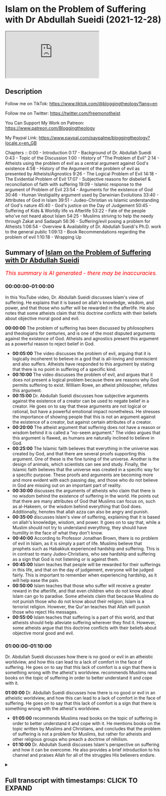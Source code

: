 # Islam on the Problem of Suffering with Dr Abdullah Sueidi (2021-12-28)

<iframe loading='lazy' allow='autoplay' src='https://www.youtube.com/embed/p2h4eTlwz1k'></iframe>

## Description

Follow me on TikTok:
https://www.tiktok.com/@bloggingtheology?lang=en

Follow me on Twitter:
https://twitter.com/freemonotheist

You Can Support My Work on Patreon:
https://www.patreon.com/Bloggingtheology

My Paypal Link: 
https://www.paypal.com/paypalme/bloggingtheology?locale.x=en_GB

Chapters ::
0:00 - Introduction
0:17 - Background of Dr. Abdullah Sueidi
0:43 - Topic of the Discussion
1:00 - History of "The Problem of Evil"
2:14 - Atheists using the problem of evil as a central argument against God's existence
4:58 - History of the Argument of the problem of evil as presented by Atheists/Agnostics
9:26 - The Logical Problem of Evil
14:18 - The Evidential Problem of Evil
17:07 - Subjective reasons for disbelief & reconciliation of faith with suffering
19:09 - Islamic response to the argument of Problem of Evil
23:54 - Arguments for the existence of God
30:46 - Human Vestigiality argument used by Darwinian Evolutions
33:40 - Attributes of God in Islam
39:51 - Judeo-Christian vs Islamic understanding of God's nature
45:40 - God's justice on the Day of Judgement
50:45 - Suffering of Kids & Worldly life vs Afterlife
53:22 - Fate of the people who've not heard about Islam
54:25 - Muslims striving to help the needy through Zakat and Sadaqah
56:36 - Suffering/evil posing a problem for Atheists
1:06:54 - Overview & Availability of Dr. Abdullah Sueidi's Ph.D. work to the general public
1:09:13 - Book Recommendations regarding the problem of evil
1:10:18 - Wrapping Up

## Summary of [Islam on the Problem of Suffering with Dr Abdullah Sueidi](https://www.youtube.com/watch?v=p2h4eTlwz1k)


*<span style="color:red; font-size:125%">This summary is AI generated - there may be inaccuracies</span>. [](/)*

### <a onclick="modifyYTiframeseektime('0')">00:00:00-01:00:00</a>

In this YouTube video, Dr. Abdullah Sueidi discusses Islam's view of suffering. He explains that it is based on allah's knowledge, wisdom, and power, and that those who suffer will be rewarded in the afterlife. He also notes that some atheists claim that this doctrine conflicts with their beliefs about objective moral good and evil.

**<a onclick="modifyYTiframeseektime('0')">00:00:00</a>** The problem of suffering has been discussed by philosophers and theologians for centuries, and is one of the most disputed arguments against the existence of God. Atheists and agnostics present this argument as a powerful reason to reject belief in God.
* **<a onclick="modifyYTiframeseektime('300')">00:05:00</a>** The video discusses the problem of evil, arguing that it is logically incoherent to believe in a god that is all-loving and omniscient and also suffers. Atheists have responded to this argument by stating that there is no point in suffering of a specific kind.
* **<a onclick="modifyYTiframeseektime('600')">00:10:00</a>** The video discusses the problem of evil, and argues that it does not present a logical problem because there are reasons why God permits suffering to exist. William Rowe, an atheist philosopher, refutes this argument.
* **<a onclick="modifyYTiframeseektime('900')">00:15:00</a>** Dr. Abdullah Sueidi discusses how subjective arguments against the existence of a creator can be used to negate belief in a creator. He goes on to say that these arguments are not logical or rational, but have a powerful emotional impact nonetheless. He stresses the importance of showing people that this is not an argument against the existence of a creator, but against certain attributes of a creator.
* **<a onclick="modifyYTiframeseektime('1200')">00:20:00</a>** The atheist argument that suffering does not have a reason or wisdom behind it is called a "no-seem argument." The video argues that this argument is flawed, as humans are naturally inclined to believe in God.
* **<a onclick="modifyYTiframeseektime('1500')">00:25:00</a>** The Islamic faith believes that everything in the universe was created by God, and that there are several proofs supporting this argument. One of these is the fine tuning of the universe. Another is the design of animals, which scientists can see and study. Finally, the Islamic faith believes that the universe was created in a specific way for a specific purpose. These proofs and arguments are becoming more and more evident with each passing day, and those who do not believe in God are missing out on an important part of reality.
* **<a onclick="modifyYTiframeseektime('1800')">00:30:00</a>** discusses the arguments of atheists who claim that there is no wisdom behind the existence of suffering in the world. He points out that there are many attributes of God that Muslims can focus on, such as al-Hakeem, or the wisdom behind everything that God does. Additionally, henotes that allah azza can also be angry and punish.
* **<a onclick="modifyYTiframeseektime('2100')">00:35:00</a>** discusses Islam's view of suffering, explaining that it is based on allah's knowledge, wisdom, and power. It goes on to say that, while a Muslim should not try to understand everything, they should have humility in the face of what they don't know.
* **<a onclick="modifyYTiframeseektime('2400')">00:40:00</a>** According to Professor Jonathan Brown, there is no problem of evil in Islam, as it is simply a part of life. Muslims believe that prophets such as Habakkuk experienced hardship and suffering. This is in contrast to many Judeo-Christians, who see hardship and suffering as a sign that God is not listening or is against them.
* **<a onclick="modifyYTiframeseektime('2700')">00:45:00</a>** Islam teaches that people will be rewarded for their sufferings in this life, and that on the day of judgement, everyone will be judged fairly. This is important to remember when experiencing hardship, as it will help ease the pain.
* **<a onclick="modifyYTiframeseektime('3000')">00:50:00</a>** Islam teaches that those who suffer will receive a greater reward in the afterlife, and that even children who do not know about Islam can go to paradise. Some atheists claim that because Muslims do not punish those who do not know about their religion, Islam is a terrorist religion. However, the Qur'an teaches that Allah will punish those who reject His messages.
* **<a onclick="modifyYTiframeseektime('3300')">00:55:00</a>** Islam teaches that suffering is a part of this world, and that atheists should help alleviate suffering wherever they find it. However, some atheists argue that this doctrine conflicts with their beliefs about objective moral good and evil.
### <a onclick="modifyYTiframeseektime('3600')">01:00:00-01:10:00</a>

Dr. Abdullah Sueidi discusses how there is no good or evil in an atheistic worldview, and how this can lead to a lack of comfort in the face of suffering. He goes on to say that this lack of comfort is a sign that there is something wrong with the atheist's worldview. recommends Muslims read books on the topic of suffering in order to better understand it and cope with it.

**<a onclick="modifyYTiframeseektime('3600')">01:00:00</a>** Dr. Abdullah Sueidi discusses how there is no good or evil in an atheistic worldview, and how this can lead to a lack of comfort in the face of suffering. He goes on to say that this lack of comfort is a sign that there is something wrong with the atheist's worldview.
* **<a onclick="modifyYTiframeseektime('3900')">01:05:00</a>** recommends Muslims read books on the topic of suffering in order to better understand it and cope with it. He mentions books on the topic written by Muslims and Christians, and concludes that the problem of suffering is not a problem for Muslims, but rather for atheists and other religious groups who preach a doctrine of nihilism.
* **<a onclick="modifyYTiframeseektime('4200')">01:10:00</a>** Dr. Abdullah Sueidi discusses Islam's perspective on suffering and how it can be overcome. He also provides a brief introduction to his channel and praises Allah for all of the struggles His believers endure.

<details><summary><h2>Full transcript with timestamps: CLICK TO EXPAND</h2></summary>

<a onclick="modifyYTiframeseektime('2')">0:00:02</a> Hello everyone and welcome to Blogging 
theology. Today I am delighted to talk to    
<a onclick="modifyYTiframeseektime('9')">0:00:09</a> Dr Abdullah Sueidi - you are most welcome Sir! 
Thank you very much it's very nice to be here.    
<a onclick="modifyYTiframeseektime('17')">0:00:17</a> Now Dr Abdullah Sueidi is a Swedish convert to 
Islam who holds a PhD in Islamic theology and    
<a onclick="modifyYTiframeseektime('26')">0:00:26</a> is a specialist in topics related to atheism. He 
has been teaching in al-Masjid an-Nabawi and the    
<a onclick="modifyYTiframeseektime('34')">0:00:34</a> Islamic University in Medinah and has been active 
in teaching Islam in sweden for over 15 years,    
<a onclick="modifyYTiframeseektime('42')">0:00:42</a> and Dr Abdullah has kindly agreed to give us an 
Islamic perspective on the problem of suffering.    
<a onclick="modifyYTiframeseektime('49')">0:00:49</a> This is an issue that has come up in recent 
discussions on Blogging Theology and has    
<a onclick="modifyYTiframeseektime('54')">0:00:54</a> been discussed by mankind since time immemorial 
anyway so i'm just wondering Dr Abdullah    
<a onclick="modifyYTiframeseektime('60')">0:01:00</a> if you could perhaps tell us a bit about the 
history of the problem of suffering and evil    
<a onclick="modifyYTiframeseektime('66')">0:01:06</a> and when the theological and philosophical 
discussions about the subject started. Yes    
<a onclick="modifyYTiframeseektime('74')">0:01:14</a> thank you very much. What is called today the 
problem of suffering or evil that some people    
<a onclick="modifyYTiframeseektime('81')">0:01:21</a> think is a really a problem I think it's 
one of the most heated top subjects in    
<a onclick="modifyYTiframeseektime('88')">0:01:28</a> the atheist thesis debate i think there are 
many reasons for that one of the reasons    
<a onclick="modifyYTiframeseektime('94')">0:01:34</a> is that every human reflecting human being that 
is like reflecting about his existence and so on    
<a onclick="modifyYTiframeseektime('102')">0:01:42</a> is thinking about the suffering and evil in 
the world so and i think this is something that    
<a onclick="modifyYTiframeseektime('108')">0:01:48</a> has been around for all of history. It's not 
only theists it's like every reflecting person    
<a onclick="modifyYTiframeseektime('116')">0:01:56</a> atheist, theist, polytheist, monotheist, anyone are 
thinking about these issues so I think it's    
<a onclick="modifyYTiframeseektime('123')">0:02:03</a> something from human nature to think about 
this these existential questions and also    
<a onclick="modifyYTiframeseektime('129')">0:02:09</a> we can see that the problem of evil that they 
call it the problem of evil it's one of the    
<a onclick="modifyYTiframeseektime('136')">0:02:16</a> most widespread arguments that atheists use 
against the belief in God. The American professor    
<a onclick="modifyYTiframeseektime('142')">0:02:22</a> of philosophy Michael Tully said that this is 
the central argument for atheism and also another    
<a onclick="modifyYTiframeseektime('148')">0:02:28</a> professor uh his philosophy Ronald Nash said 
that arguments appear and disappear about God's    
<a onclick="modifyYTiframeseektime('156')">0:02:36</a> existence or against God's existence but almost 
all philosophers that he knows believes that the    
<a onclick="modifyYTiframeseektime('162')">0:02:42</a> most serious argument against God's existence is 
what they call the problem of evil and i think    
<a onclick="modifyYTiframeseektime('169')">0:02:49</a> that one of the reasons of that is that this is 
something that is close to every single person    
<a onclick="modifyYTiframeseektime('175')">0:02:55</a> that we can feel suffering in ourselves or we can 
see people around us that suffer or that we can    
<a onclick="modifyYTiframeseektime('182')">0:03:02</a> just switch on television and we can see suffering. 
So it's something that is really close to people    
<a onclick="modifyYTiframeseektime('187')">0:03:07</a> when it comes to some arguments that atheists 
use or some things that it is talk about like    
<a onclick="modifyYTiframeseektime('195')">0:03:15</a> say like Lawrence Krauss is speaking about a 
universe from nothing, talking about quantum    
<a onclick="modifyYTiframeseektime('199')">0:03:19</a> mechanics, and cosmology and so on most people 
doesn't really understand that these things so    
<a onclick="modifyYTiframeseektime('205')">0:03:25</a> it's kind of a non-issue for people when it comes 
to the problem of suffering is something that is    
<a onclick="modifyYTiframeseektime('210')">0:03:30</a> close to to all of us and something that people 
uh really reflect upon so this is a very important    
<a onclick="modifyYTiframeseektime('221')">0:03:41</a> topic to tackle and to speak about and this 
is something that philosophers and theologians    
<a onclick="modifyYTiframeseektime('228')">0:03:48</a> has been speaking about since way back 
we can find the this is one of the most    
<a onclick="modifyYTiframeseektime('236')">0:03:56</a> debated top topics today there's a bibliography 
uh called theodicy and annotated by bibliography    
<a onclick="modifyYTiframeseektime('246')">0:04:06</a> on the problem of evil 1960 to 1990 the author 
mentions thousands of books and articles about    
<a onclick="modifyYTiframeseektime('255')">0:04:15</a> these issues from theis and atheists 
when they refute each other and so on so    
<a onclick="modifyYTiframeseektime('260')">0:04:20</a> when some people come and say like they come 
with this argument and they think it's like    
<a onclick="modifyYTiframeseektime('264')">0:04:24</a> a knock-down argument like this is the first 
time that they proposed this argument against    
<a onclick="modifyYTiframeseektime('269')">0:04:29</a> the believers and so on it's something 
that's been debated for thousands of years    
<a onclick="modifyYTiframeseektime('274')">0:04:34</a> the thing of suffering and evil and it's been 
like hundreds or thousands of articles and    
<a onclick="modifyYTiframeseektime('281')">0:04:41</a> books has been written about this 
issue so it's not something new    
<a onclick="modifyYTiframeseektime('285')">0:04:45</a> and i think that the defenses against this problem 
are really really strong and inshallah we will uh    
<a onclick="modifyYTiframeseektime('292')">0:04:52</a> speak about that later today okay inshallah so 
uh before we get to that can we just clarify what    
<a onclick="modifyYTiframeseektime('299')">0:04:59</a> exactly do atheists and agnostics present as the 
argument of suffering and evil against the belief    
<a onclick="modifyYTiframeseektime('307')">0:05:07</a> in god what is the argument or the most common 
substantive argument they present do you think    
<a onclick="modifyYTiframeseektime('312')">0:05:12</a> uh just so we can understand like a bit of the 
history before that uh like i said philosophers    
<a onclick="modifyYTiframeseektime('319')">0:05:19</a> have been speaking about this issue since way 
back plato will discuss these issues in his book    
<a onclick="modifyYTiframeseektime('324')">0:05:24</a> the republic and some people today a lot of 
people today they attribute this problem to    
<a onclick="modifyYTiframeseektime('331')">0:05:31</a> one of the greek philosophers called epicurus 
but he probably never said that he never spoke    
<a onclick="modifyYTiframeseektime('338')">0:05:38</a> about this problem and it was actually david 
hume the scottish philosopher in 18th century    
<a onclick="modifyYTiframeseektime('345')">0:05:45</a> that attributed this uh problem to epicurus 
that was one of the greek philosophers so    
<a onclick="modifyYTiframeseektime('352')">0:05:52</a> uh the issue of speaking about the problem 
of evil like a problem or an argument against    
<a onclick="modifyYTiframeseektime('360')">0:06:00</a> the belief in god came up in the age of 
enlightenment and we can see that theologians    
<a onclick="modifyYTiframeseektime('368')">0:06:08</a> spoke about this issue before about suffering and 
how we can believe in in suffering and so on and    
<a onclick="modifyYTiframeseektime('374')">0:06:14</a> believe in god because justice and so on but it 
was not like an argument against the existence    
<a onclick="modifyYTiframeseektime('380')">0:06:20</a> of god until the age of enlightenment and 
it was one french philosopher that wrote  
<a onclick="modifyYTiframeseektime('388')">0:06:28</a> a book called historical and critical dictionary 
where he mentions this argument and then leibniz    
<a onclick="modifyYTiframeseektime('398')">0:06:38</a> one of the german philosophers responded to the 
book in his book theodicy and this is the first    
<a onclick="modifyYTiframeseektime('407')">0:06:47</a> time that they mentioned this word theodicy 
it means like the justice of god theo i see    
<a onclick="modifyYTiframeseektime('414')">0:06:54</a> uh and then david hugh mentioned this argument 
too but it was actually in the 20th century that    
<a onclick="modifyYTiframeseektime('422')">0:07:02</a> philosophers started to mention this argument 
as a kind of a logical argument against the    
<a onclick="modifyYTiframeseektime('429')">0:07:09</a> belief in god they in the age of enlightenment 
they discussed this problem or they took it up    
<a onclick="modifyYTiframeseektime('435')">0:07:15</a> and they spoke about it but it was in the 20th 
century when john mackie uh australian philosopher    
<a onclick="modifyYTiframeseektime('441')">0:07:21</a> mentioned this problem like in a logical form and 
this is what is called the logical problem of evil    
<a onclick="modifyYTiframeseektime('450')">0:07:30</a> so he said that it's impossible or it's incoherent 
to believe in a god that is uh all loving    
<a onclick="modifyYTiframeseektime('460')">0:07:40</a> or omniscient and omnipotent and to believe in 
suffering he said this is uh it's incoherent you    
<a onclick="modifyYTiframeseektime('467')">0:07:47</a> can't believe in both at the same time wow that's 
a very strong wrong claim isn't it not just saying    
<a onclick="modifyYTiframeseektime('472')">0:07:52</a> it's a difficulty a challenge you're 
saying it's logically coherent it's    
<a onclick="modifyYTiframeseektime('476')">0:07:56</a> it's actually not possible a thinking 
person to have this belief then wow yeah    
<a onclick="modifyYTiframeseektime('481')">0:08:01</a> and this logical problem uh like i will say later 
on uh it was actually atheist philosophers like    
<a onclick="modifyYTiframeseektime('488')">0:08:08</a> william rowe that refuted him and he said 
that no it's not incoherent to say that    
<a onclick="modifyYTiframeseektime('493')">0:08:13</a> it's not incoherent to believe in that some 
sufferings can uh can occur and we believe in a    
<a onclick="modifyYTiframeseektime('500')">0:08:20</a> that you believe in a god that is only 
pondered omniscient and all loving    
<a onclick="modifyYTiframeseektime('505')">0:08:25</a> he spoke about what is called 
the evidential problem of evil    
<a onclick="modifyYTiframeseektime('509')">0:08:29</a> immense suffering or surplus suffering or a great 
immense of specific kind of suffering that he    
<a onclick="modifyYTiframeseektime('517')">0:08:37</a> believes that there is no point of that kind of 
suffering and this is actually usually what uh    
<a onclick="modifyYTiframeseektime('523')">0:08:43</a> the atheists are speaking about today uh usually 
uh when we saw the the discussion with dr bart    
<a onclick="modifyYTiframeseektime('530')">0:08:50</a> ehrman and dr brown they were speaking about 
this issue he was speaking about this issue like    
<a onclick="modifyYTiframeseektime('535')">0:08:55</a> okay what about kids suffering what about this and 
what about that and i think that uh dr bart ehrman    
<a onclick="modifyYTiframeseektime('544')">0:09:04</a> understands that you can believe in god at the 
same time that you can believe in some kind of    
<a onclick="modifyYTiframeseektime('549')">0:09:09</a> suffering but they're speaking about specific 
kinds of suffering and this is what is called    
<a onclick="modifyYTiframeseektime('554')">0:09:14</a> the evidential problem of evil and it was 
one of the philosophers called william rowe    
<a onclick="modifyYTiframeseektime('562')">0:09:22</a> that mentioned the problem so if we look at the 
logical problem of evil what we actually say is    
<a onclick="modifyYTiframeseektime('570')">0:09:30</a> if an omnipotent omni benevolent and 
omniscient god exist then evil does not    
<a onclick="modifyYTiframeseektime('577')">0:09:37</a> just doctor just about a question of language 
there omnipotence so we're talking about an    
<a onclick="modifyYTiframeseektime('582')">0:09:42</a> all-powerful that means powerful yeah and what was 
the other word benevolent all good uh all loving  
<a onclick="modifyYTiframeseektime('598')">0:09:58</a> so just to clarify the language there thank you 
yeah so they they speak about three attributes of    
<a onclick="modifyYTiframeseektime('602')">0:10:02</a> god and that he has power everything and that 
he is good and at the same time that he knows    
<a onclick="modifyYTiframeseektime('608')">0:10:08</a> everything he said if there is such uh god then 
evil does not exist you can't have the same at the    
<a onclick="modifyYTiframeseektime('617')">0:10:17</a> you can have both of the at the same time and 
then he said there is even in the world therefore    
<a onclick="modifyYTiframeseektime('623')">0:10:23</a> an omnipotent of the benevolent and omniscient 
god does not exist so this is the kind of    
<a onclick="modifyYTiframeseektime('630')">0:10:30</a> logical uh formula for for for the logical problem 
of of evil and uh this is uh quite strange that    
<a onclick="modifyYTiframeseektime('639')">0:10:39</a> you can say that because the first the first point 
that is making that it's impossible to believe    
<a onclick="modifyYTiframeseektime('644')">0:10:44</a> in all good and all-powerful and omniscient 
god and believing in evil at the same time    
<a onclick="modifyYTiframeseektime('651')">0:10:51</a> it's a claim he makes this claim but if you 
believe that allah or god is hakeem all wise    
<a onclick="modifyYTiframeseektime('658')">0:10:58</a> that he has reasons he has wisdoms for things that 
he create and something can seem to be bad at the    
<a onclick="modifyYTiframeseektime('665')">0:11:05</a> first time and then good things can come out 
of them and so on then the whole first sentence    
<a onclick="modifyYTiframeseektime('675')">0:11:15</a> outline it like that having some 
familiarity with the what the quran says    
<a onclick="modifyYTiframeseektime('679')">0:11:19</a> it does strike me as an odd argument uh without 
anticipating your point but it's not something is    
<a onclick="modifyYTiframeseektime('684')">0:11:24</a> obviously a problem from from the muslim point of 
view anyway no no and uh william rowe uh when he    
<a onclick="modifyYTiframeseektime('690')">0:11:30</a> wrote about this issue he said to say that 
something is incoherent it's you have to have    
<a onclick="modifyYTiframeseektime('697')">0:11:37</a> two statements that go against one each other so 
you say that elizabeth is taller than five foot    
<a onclick="modifyYTiframeseektime('703')">0:11:43</a> and elizabeth it's not taller than five foot you 
can't have the same at the same time you either    
<a onclick="modifyYTiframeseektime('709')">0:11:49</a> say that i have a computer in front of me or i 
don't have a computer in front of me you can't    
<a onclick="modifyYTiframeseektime('713')">0:11:53</a> have this uh both at the same time but he 
says that you can also say two statements    
<a onclick="modifyYTiframeseektime('720')">0:12:00</a> that might not appear to contradict one another 
but you have to add a third sentence to make them    
<a onclick="modifyYTiframeseektime('727')">0:12:07</a> incoherent so he said like an example this thing 
is red and it it's not colored at the same time so    
<a onclick="modifyYTiframeseektime('735')">0:12:15</a> you have to add a third sentence to say everything 
that is red is also colored and then it becomes uh    
<a onclick="modifyYTiframeseektime('742')">0:12:22</a> incoherent sentence so he says now if you look 
at the statement that uh mackie is talking about    
<a onclick="modifyYTiframeseektime('753')">0:12:33</a> then uh it's not contradictory because if you 
add this sentence what he is trying to add here    
<a onclick="modifyYTiframeseektime('761')">0:12:41</a> is to say that if god would exist 
and he would prevent all of evil but    
<a onclick="modifyYTiframeseektime('769')">0:12:49</a> you can just refute that by saying that god can 
create things in the world and have different uh    
<a onclick="modifyYTiframeseektime('774')">0:12:54</a> reasons or different kind of wisdoms begging 
the question isn't it he seems to be there's    
<a onclick="modifyYTiframeseektime('780')">0:13:00</a> an assumption there that's not stated explicitly 
you're making explicit and saying hang on actually    
<a onclick="modifyYTiframeseektime('787')">0:13:07</a> there may be reasons why god permits your will 
suffering to exist and therefore there's not a    
<a onclick="modifyYTiframeseektime('792')">0:13:12</a> incoherence or contradictoryness in there yes 
that's the whole thing and the the funny thing    
<a onclick="modifyYTiframeseektime('797')">0:13:17</a> is that john mc himself in his latest book that 
he wrote the miracle of theism he actually quoted    
<a onclick="modifyYTiframeseektime('805')">0:13:25</a> and said that the problem of evil does not 
after all show that the central doctrines    
<a onclick="modifyYTiframeseektime('811')">0:13:31</a> of theism are logically inconsistent with one 
another so this is the last book that he wrote    
<a onclick="modifyYTiframeseektime('817')">0:13:37</a> and it was published one year after his death 
and uh like i said william rowan is an atheist    
<a onclick="modifyYTiframeseektime('823')">0:13:43</a> philosopher he refuted that so the logical 
problem of evil is refuted by the author himself    
<a onclick="modifyYTiframeseektime('830')">0:13:50</a> and by other atheist philosophers so we don't 
really need to refute that argument and you can    
<a onclick="modifyYTiframeseektime('838')">0:13:58</a> still see that some atheists today they come and 
say oh we have the logical problem or evil one two    
<a onclick="modifyYTiframeseektime('843')">0:14:03</a> three epicurus said wow and so on but it's not 
an issue anymore it's it's dead in philosophy    
<a onclick="modifyYTiframeseektime('850')">0:14:10</a> the thing that they are speaking about today is 
the other kind of problem or evil that's called    
<a onclick="modifyYTiframeseektime('855')">0:14:15</a> the evidential problem of evil and the evidential 
problem of evil uh is uh it's a bit different it's    
<a onclick="modifyYTiframeseektime('865')">0:14:25</a> the the argument that william rowe proposed and 
he said that uh he's speaking about intense and    
<a onclick="modifyYTiframeseektime('873')">0:14:33</a> surplus and gracious suffering that he thinks that 
god could have prevented without thereby losing    
<a onclick="modifyYTiframeseektime('879')">0:14:39</a> some greater good or permitting some evil equally 
bad or worse so he's pointing at specific things    
<a onclick="modifyYTiframeseektime('887')">0:14:47</a> that he himself does not see to have any kind of 
we'll call in arabic hikmah any kind of wisdom    
<a onclick="modifyYTiframeseektime('895')">0:14:55</a> so why is this person uh suffering or why is this 
child suffering and so on and this argument can be    
<a onclick="modifyYTiframeseektime('905')">0:15:05</a> objective or subjective so if someone says this uh 
it's impossible to believe in god at the same time    
<a onclick="modifyYTiframeseektime('916')">0:15:16</a> then this is kind it's a form of the logical 
argument that was speaking of before but someone    
<a onclick="modifyYTiframeseektime('920')">0:15:20</a> can say i don't i can't believe in god because 
of this and that and this is actually what dr    
<a onclick="modifyYTiframeseektime('927')">0:15:27</a> ehrman said jesus he did not speak about uh 
you can't believe in god this is a knock down    
<a onclick="modifyYTiframeseektime('934')">0:15:34</a> argument against the belief in god he was 
speaking about his subjective feelings right comes    
<a onclick="modifyYTiframeseektime('941')">0:15:41</a> this argument and actually in his own book 
that he wrote about the the problem of evil    
<a onclick="modifyYTiframeseektime('948')">0:15:48</a> he said that his wife is a believing christian 
and she does not think that the problem of evil    
<a onclick="modifyYTiframeseektime('956')">0:15:56</a> is a problem for her faith but he believes that so 
this is his belief his subjective belief so it's    
<a onclick="modifyYTiframeseektime('966')">0:16:06</a> he can go and say like i can't believe 
in god like that and i believe i can say    
<a onclick="modifyYTiframeseektime('971')">0:16:11</a> but i can believe in the god like that so 
it's just a subjective kind of discussion    
<a onclick="modifyYTiframeseektime('975')">0:16:15</a> it's not an objective argument against the 
belief of god and we can actually see that  
<a onclick="modifyYTiframeseektime('984')">0:16:24</a> yeah just to say that although i see your point 
it's not a logical rational philosophical argument    
<a onclick="modifyYTiframeseektime('990')">0:16:30</a> nevertheless it has does it not rhetorical 
force it has horrible power so you you can    
<a onclick="modifyYTiframeseektime('996')">0:16:36</a> emotional it's emotional express his outrage 
and you can see the way he was um uh responding    
<a onclick="modifyYTiframeseektime('1004')">0:16:44</a> to dr brown on this issue he was clearly 
almost angry he was very agitated and upset    
<a onclick="modifyYTiframeseektime('1011')">0:16:51</a> and that was the power of the argument it wasn't 
intellectual it was emotional um but nevertheless    
<a onclick="modifyYTiframeseektime('1018')">0:16:58</a> as human beings that is a powerful reality 
it's not just a non-intellectual point it's    
<a onclick="modifyYTiframeseektime('1024')">0:17:04</a> a powerful reality nonetheless yes and people can 
have subjective subjective reasons for unbelief    
<a onclick="modifyYTiframeseektime('1031')">0:17:11</a> you can have someone that say i can't believe in 
islam because in islam it's forbidden to drink    
<a onclick="modifyYTiframeseektime('1037')">0:17:17</a> alcohol and eat pork and i love whiskey and eat 
bacon so it's impossible for me to believe in    
<a onclick="modifyYTiframeseektime('1042')">0:17:22</a> god if this is so this is a subjective reason for 
him for not believing in god but you can't really    
<a onclick="modifyYTiframeseektime('1049')">0:17:29</a> use it as a down argument against the 
belief in god and i think that most    
<a onclick="modifyYTiframeseektime('1054')">0:17:34</a> people that really speak about the problem eve 
today they're speaking about it in this way    
<a onclick="modifyYTiframeseektime('1060')">0:17:40</a> but they're doing it in some kind of objective 
way so they're trying to convince others to and    
<a onclick="modifyYTiframeseektime('1066')">0:17:46</a> that's why they become a bit like angry with other 
people when they're speaking about it and so on    
<a onclick="modifyYTiframeseektime('1071')">0:17:51</a> but it's really a subjective feeling 
that people have against uh belief so uh    
<a onclick="modifyYTiframeseektime('1081')">0:18:01</a> but we can see that billions of people around the 
world uh throughout history uh could reconcile    
<a onclick="modifyYTiframeseektime('1089')">0:18:09</a> this thing because suffering is not something new 
and people know that allah azzawajal oh god is  
<a onclick="modifyYTiframeseektime('1098')">0:18:18</a> all loving and all the seeing and all-knowing 
and so on this is not something new so    
<a onclick="modifyYTiframeseektime('1104')">0:18:24</a> people throughout the ages were able 
to reconcile between these things so    
<a onclick="modifyYTiframeseektime('1109')">0:18:29</a> when people are speaking about it today they're 
speaking about okay i can't believe in this thing    
<a onclick="modifyYTiframeseektime('1114')">0:18:34</a> but you can see that billions 
of people around the world can    
<a onclick="modifyYTiframeseektime('1118')">0:18:38</a> believe in that so when you speak about like in 
some debates like when you're speaking to dr uh    
<a onclick="modifyYTiframeseektime('1124')">0:18:44</a> dr brown and he's saying like how can you it was 
like like dr brown is the only one in the world    
<a onclick="modifyYTiframeseektime('1130')">0:18:50</a> believing in that it's like no a couple of 
billions of other people believes in that too so    
<a onclick="modifyYTiframeseektime('1137')">0:18:57</a> it's more that you speak about your own emotions 
about these things about suffering and so on    
<a onclick="modifyYTiframeseektime('1141')">0:19:01</a> that people can't really see the wisdoms behind 
this and that okay well the next question then    
<a onclick="modifyYTiframeseektime('1148')">0:19:08</a> inevitably becomes how can a muslim respond to the 
argument of evil and suffering presented by these    
<a onclick="modifyYTiframeseektime('1156')">0:19:16</a> atheists and agnostics um yeah it's very important 
to to show first that this is not really an    
<a onclick="modifyYTiframeseektime('1164')">0:19:24</a> argument against the existence of a creator 
it's an argument against some of the creators    
<a onclick="modifyYTiframeseektime('1175')">0:19:35</a> attributes so if someone said no i can't 
believe in this and this and that it    
<a onclick="modifyYTiframeseektime('1181')">0:19:41</a> doesn't exclude the belief in a in a creator 
that's the first thing and the second thing is    
<a onclick="modifyYTiframeseektime('1187')">0:19:47</a> it's really that they took three of god's 
attributes and they said no i can't it's    
<a onclick="modifyYTiframeseektime('1193')">0:19:53</a> like one plus one plus one i can have i can't 
believe in these three attributes at the same time    
<a onclick="modifyYTiframeseektime('1199')">0:19:59</a> but if you want to speak about this issue you 
have to understand the whole picture right    
<a onclick="modifyYTiframeseektime('1204')">0:20:04</a> understand the whole picture how we really believe 
in god we don't believe that god only have three    
<a onclick="modifyYTiframeseektime('1211')">0:20:11</a> attributes we believe that god have more than 
three attributes and if you can see the whole    
<a onclick="modifyYTiframeseektime('1216')">0:20:16</a> picture and how we look at the whole world and how 
we look about uh next world and so on then you can    
<a onclick="modifyYTiframeseektime('1224')">0:20:24</a> see that just taking this argument uh outside uh 
it's a bit of a problem and i can say that this    
<a onclick="modifyYTiframeseektime('1232')">0:20:32</a> argument that they're using is what is called a 
no-seem argument and it's to say that if i can't    
<a onclick="modifyYTiframeseektime('1240')">0:20:40</a> see this thing then it doesn't exist so what 
they really say is i myself can't see any real    
<a onclick="modifyYTiframeseektime('1247')">0:20:47</a> reason or wisdom behind such and such suffering 
so because of that there is no wisdom behind it    
<a onclick="modifyYTiframeseektime('1257')">0:20:57</a> this is if you break it down this is actually 
what they say i can't see any wisdom behind the    
<a onclick="modifyYTiframeseektime('1263')">0:21:03</a> suffering in this and this and that or this war or 
this star starvation and so on and because of that    
<a onclick="modifyYTiframeseektime('1272')">0:21:12</a> there is no reason or there is no system so 
using nons no cm arguments uh can be good    
<a onclick="modifyYTiframeseektime('1280')">0:21:20</a> sometimes if you don't have eye problems uh you 
can see and you look at the right place so if    
<a onclick="modifyYTiframeseektime('1289')">0:21:29</a> i go to my refrigerator now and i don't have any 
problem with my eyes and so on and i go and look    
<a onclick="modifyYTiframeseektime('1295')">0:21:35</a> there and i don't see any bottle of milk then i 
can conclude from that there is no bottle of milk    
<a onclick="modifyYTiframeseektime('1302')">0:21:42</a> there but if i was not able to see and then 
i can't use this argument and if i'm looking    
<a onclick="modifyYTiframeseektime('1310')">0:21:50</a> at the wrong places i can't see this too so 
if i would say no i looked at the refrigerator    
<a onclick="modifyYTiframeseektime('1317')">0:21:57</a> and i did not see any bottle of milk so there 
are no bottle of milks in the whole world    
<a onclick="modifyYTiframeseektime('1322')">0:22:02</a> no you just look at the refrigerator yeah 
you can't speak about the whole world you    
<a onclick="modifyYTiframeseektime('1326')">0:22:06</a> just look at one place you have to look at all 
of the things at the same time and i think that    
<a onclick="modifyYTiframeseektime('1333')">0:22:13</a> this is actually one of the problems here 
with the atheists because i think that    
<a onclick="modifyYTiframeseektime('1339')">0:22:19</a> first of all they're not able to see and they're 
not looking at the rate or the right place    
<a onclick="modifyYTiframeseektime('1346')">0:22:26</a> and i don't want to offend anyone but 
when i say that they're not able to see    
<a onclick="modifyYTiframeseektime('1351')">0:22:31</a> uh it's because if you don't believe in the 
creator first you don't believe in the existence    
<a onclick="modifyYTiframeseektime('1356')">0:22:36</a> of the creator then of course you will not see 
the wisdoms of the creator because you don't    
<a onclick="modifyYTiframeseektime('1362')">0:22:42</a> believe in his existence you have to believe in 
his existence first and then you can believe in    
<a onclick="modifyYTiframeseektime('1368')">0:22:48</a> his attributes or something of his wisdoms and 
so on so i think it's really a problem here    
<a onclick="modifyYTiframeseektime('1375')">0:22:55</a> that they don't see uh allah azza mentions this 
in the quran about non-believers when he said  
<a onclick="modifyYTiframeseektime('1385')">0:23:05</a> they were not able to hear nor did they sit 
not see so allah is when he says this it's    
<a onclick="modifyYTiframeseektime('1390')">0:23:10</a> not that they were blind they couldn't see 
things around them but they did not use their    
<a onclick="modifyYTiframeseektime('1396')">0:23:16</a> side in the right way so if we look at this 
issue the signs of the creator are everywhere    
<a onclick="modifyYTiframeseektime('1407')">0:23:27</a> all over the place at the same time the atheists 
say no i don't see any evidence of of the creator    
<a onclick="modifyYTiframeseektime('1414')">0:23:34</a> so if they can't see the evidences and all of 
the signs and all of the things that point to    
<a onclick="modifyYTiframeseektime('1420')">0:23:40</a> the creator how can we expect from them that they 
will see the wisdoms of the creator they miss the    
<a onclick="modifyYTiframeseektime('1428')">0:23:48</a> whole point they missed the the thing that is 
all around them all over the world like we have    
<a onclick="modifyYTiframeseektime('1433')">0:23:53</a> i would just mention uh four uh short arguments 
about uh for the existence of god you have the    
<a onclick="modifyYTiframeseektime('1440')">0:24:00</a> fit for the argument it's like allah inside of us 
uh a natural dispositional inclination to believe    
<a onclick="modifyYTiframeseektime('1449')">0:24:09</a> in him so we have it inside of our souls it's 
actually when philosophers today speak about    
<a onclick="modifyYTiframeseektime('1456')">0:24:16</a> humans some of them said that we shouldn't call 
humans homo sapiens we should call them homo    
<a onclick="modifyYTiframeseektime('1461')">0:24:21</a> religious because it's a part of human nature to 
believe in god and this is actually one of the    
<a onclick="modifyYTiframeseektime('1467')">0:24:27</a> famous oxford studies that justin barrett the 
professor of uh psychology and other professors    
<a onclick="modifyYTiframeseektime('1475')">0:24:35</a> made in oxford university and other universities 
and they concluded from many evidences that belief    
<a onclick="modifyYTiframeseektime('1483')">0:24:43</a> in god is part of human nature and this is what we 
as muslims believe in the future the prophet saws  
<a onclick="modifyYTiframeseektime('1491')">0:24:51</a> or every newborn baby is born on fitra we 
have this thing inside of us so the belief    
<a onclick="modifyYTiframeseektime('1497')">0:24:57</a> is actually inside of us we don't you have 
people that never studied theology never    
<a onclick="modifyYTiframeseektime('1504')">0:25:04</a> studied philosophy never studied these rational 
arguments but they had a very firm belief in god    
<a onclick="modifyYTiframeseektime('1511')">0:25:11</a> and i actually think that most people around 
the world never really studied theology    
<a onclick="modifyYTiframeseektime('1515')">0:25:15</a> and never really um studied the philosophical 
argument but they believe in god and they have    
<a onclick="modifyYTiframeseektime('1522')">0:25:22</a> strong faith in god because of what they felt 
so we have the iman inside of us and then uh    
<a onclick="modifyYTiframeseektime('1531')">0:25:31</a> the second argument argument of create creation 
uh that everything that is creator created needs    
<a onclick="modifyYTiframeseektime('1539')">0:25:39</a> a creator and this whole universe and everything 
inside it is created so and nothing is internal    
<a onclick="modifyYTiframeseektime('1546')">0:25:46</a> and this goes back to that it needs a creator 
so and we can speak about these arguments for    
<a onclick="modifyYTiframeseektime('1554')">0:25:54</a> a long while but it's a very compelling 
argument did you see like something    
<a onclick="modifyYTiframeseektime('1559')">0:25:59</a> that started to exist then it needs to have 
a creator and we can see that everything    
<a onclick="modifyYTiframeseektime('1566')">0:26:06</a> in the universe the whole universe itself 
started to exist so it has to have a creator    
<a onclick="modifyYTiframeseektime('1574')">0:26:14</a> and a third argument is the fine tuning argument 
that the creation like the universe and stars and    
<a onclick="modifyYTiframeseektime('1581')">0:26:21</a> planets and so on not only created but they're 
extremely fine tuned so this is something that    
<a onclick="modifyYTiframeseektime('1588')">0:26:28</a> we can reflect upon when we look in the 
skies and stars in the space allah says  
<a onclick="modifyYTiframeseektime('1599')">0:26:39</a> indeed in the creation of heavens and 
earth and the alternation of the day    
<a onclick="modifyYTiframeseektime('1603')">0:26:43</a> and night there are signs for people 
of reason and if we study science    
<a onclick="modifyYTiframeseektime('1609')">0:26:49</a> like astronomy and astrophysics and chemistry 
and so on we can also see all of these signs    
<a onclick="modifyYTiframeseektime('1615')">0:26:55</a> that really point to the extreme fine tuning on 
micro level and micro level on universal scale    
<a onclick="modifyYTiframeseektime('1625')">0:27:05</a> on atomic scale we can find the sign everywhere 
and this is and i think i just uh dr abdullah    
<a onclick="modifyYTiframeseektime('1634')">0:27:14</a> this argument is becoming even more impressive 
almost with each passing day as science uncovers    
<a onclick="modifyYTiframeseektime('1640')">0:27:20</a> and observes as you say at the micro level the 
very smallest incredible machinery in engineering    
<a onclick="modifyYTiframeseektime('1646')">0:27:26</a> we see and also the huge vast macro level the 
level of the universe and the laws of physics    
<a onclick="modifyYTiframeseektime('1651')">0:27:31</a> these disclose extraordinary design and it's 
not like we're becoming less obvious of that    
<a onclick="modifyYTiframeseektime('1657')">0:27:37</a> it's becoming ever more clear so the argument 
is becoming more and more powerful i think    
<a onclick="modifyYTiframeseektime('1662')">0:27:42</a> with each year as science uncovers more and 
more of the marvels and signs in the universe    
<a onclick="modifyYTiframeseektime('1667')">0:27:47</a> yes exactly and the thing is if you don't 
see that then there is something there's a    
<a onclick="modifyYTiframeseektime('1673')">0:27:53</a> problem with your site i don't say that you have 
a problem with seeing with your eyes but you have    
<a onclick="modifyYTiframeseektime('1678')">0:27:58</a> a problem with insight to understand that this 
all points to a creator and this is the argument    
<a onclick="modifyYTiframeseektime('1684')">0:28:04</a> i want to make that if you have problems to see 
this then of course you will have problems to see    
<a onclick="modifyYTiframeseektime('1689')">0:28:09</a> different wisdoms behind this and that of 
the creator because you don't even believe in    
<a onclick="modifyYTiframeseektime('1694')">0:28:14</a> in the creator so uh we can see the fine 
tuning everywhere in in universe and the    
<a onclick="modifyYTiframeseektime('1703')">0:28:23</a> fourth and last argument is the design argument 
and this is uh more about biology and allah azza    
<a onclick="modifyYTiframeseektime('1710')">0:28:30</a> mentions this in the quran many times for us to 
ponder reflect upon animals like the birds in    
<a onclick="modifyYTiframeseektime('1716')">0:28:36</a> the sky and the creation of the camels and human 
organs like eyes and lips and tongues and so on  
<a onclick="modifyYTiframeseektime('1728')">0:28:48</a> will show them our signs in the horizons and 
within themselves until it becomes clear to    
<a onclick="modifyYTiframeseektime('1734')">0:28:54</a> them that it is the truth and the thing that is 
pretty interesting here that you can even see that    
<a onclick="modifyYTiframeseektime('1743')">0:29:03</a> really stubborn uh darwinist atheists 
like richard dawkins when he's speaking    
<a onclick="modifyYTiframeseektime('1749')">0:29:09</a> about biology he said that he says that 
biology is the study of complicated things    
<a onclick="modifyYTiframeseektime('1754')">0:29:14</a> that have the appearance of being designed with 
a purpose so they can see they can see that    
<a onclick="modifyYTiframeseektime('1764')">0:29:24</a> all of these things in biology that they study    
<a onclick="modifyYTiframeseektime('1769')">0:29:29</a> appears to be designed uh for a purpose but 
because of their belief in darwinistic evolution    
<a onclick="modifyYTiframeseektime('1779')">0:29:39</a> they say it's an appearance but they can see 
it all around them and even the nobel prize    
<a onclick="modifyYTiframeseektime('1784')">0:29:44</a> winner uh and the discovered dna francis crick 
said biologists must constantly keep in mind    
<a onclick="modifyYTiframeseektime('1792')">0:29:52</a> that what they see was not designed but rather 
evolved because it's all in front of them they    
<a onclick="modifyYTiframeseektime('1799')">0:29:59</a> can see okay this is really the sign no no no 
wait yes it's evolved it's evolved you know so  
<a onclick="modifyYTiframeseektime('1810')">0:30:10</a> but the laws of physics are not evolved darwin 
has nothing to say about the laws of physics    
<a onclick="modifyYTiframeseektime('1815')">0:30:15</a> or the origin of life itself a biogenesis or the 
existence of consciousness or the big bang the big    
<a onclick="modifyYTiframeseektime('1821')">0:30:21</a> bang is not a product of darwinian evolution it 
is what it is uh even that argument only applies    
<a onclick="modifyYTiframeseektime('1827')">0:30:27</a> to a small faction of the universes yeah yeah but 
the thing is that they can see it in front of them    
<a onclick="modifyYTiframeseektime('1833')">0:30:33</a> they can see it in front of them at the same time 
they say no but yes and so on and uh here's one    
<a onclick="modifyYTiframeseektime('1840')">0:30:40</a> interesting thing when it comes to this thing of 
uh speaking about the wisdoms of god and so on one    
<a onclick="modifyYTiframeseektime('1845')">0:30:45</a> of the main arguments that people believing 
in darwinistic evolution today are using    
<a onclick="modifyYTiframeseektime('1850')">0:30:50</a> is what they call human vestigiality or 
rudimentary organs and when they were    
<a onclick="modifyYTiframeseektime('1856')">0:30:56</a> speaking about this issue about 100 years ago 
they mentioned about 200 different organs that    
<a onclick="modifyYTiframeseektime('1863')">0:31:03</a> they said okay this these organs have no purpose 
there's no wisdom behind them yeah they're just a    
<a onclick="modifyYTiframeseektime('1871')">0:31:11</a> byproduct of evolution and so on but when science 
developed they can say oh no this really actually    
<a onclick="modifyYTiframeseektime('1881')">0:31:21</a> has a wisdom oh oh we need it for this and 
needed for that and we need it for this    
<a onclick="modifyYTiframeseektime('1886')">0:31:26</a> and every single one of these rudimentary 
organs that you are speaking about has different    
<a onclick="modifyYTiframeseektime('1891')">0:31:31</a> functions and that might not be the function that 
scientists first thought that it was but they have    
<a onclick="modifyYTiframeseektime('1897')">0:31:37</a> functions and they were actually speaking you 
can see like one of the main issues they were    
<a onclick="modifyYTiframeseektime('1902')">0:31:42</a> speaking about in this century was what is called 
junk dna richard dawkins he mentions in his book    
<a onclick="modifyYTiframeseektime('1909')">0:31:49</a> great show on earth that it was published in 
2009 that 95 of dna has no function so it's    
<a onclick="modifyYTiframeseektime('1916')">0:31:56</a> junk dna and throughout research just the latest 
latest years they found out that 80 of this dna    
<a onclick="modifyYTiframeseektime('1928')">0:32:08</a> really has functions uh in the 
the scholars of the encode project    
<a onclick="modifyYTiframeseektime('1932')">0:32:12</a> and they say we will really i think that we will 
find out that hundred percent of dna really have    
<a onclick="modifyYTiframeseektime('1940')">0:32:20</a> functions so just in a couple of years to say 
no there is no wisdom with that there's no    
<a onclick="modifyYTiframeseektime('1946')">0:32:26</a> purpose there's no reason and then after 
a while you can see that there are reasons    
<a onclick="modifyYTiframeseektime('1952')">0:32:32</a> for that and there are purposes for that and 
there are wisdoms for that so we should not be  
<a onclick="modifyYTiframeseektime('1960')">0:32:40</a> like jump into things and say no there's no wisdom 
behind this war now or this conflict now this    
<a onclick="modifyYTiframeseektime('1967')">0:32:47</a> starvation you don't really know maybe you will 
see something after 10 years 20 years 100 years    
<a onclick="modifyYTiframeseektime('1973')">0:32:53</a> we don't have the whole picture our knowledge is 
limited but god's knowledge is encompassing god    
<a onclick="modifyYTiframeseektime('1982')">0:33:02</a> knows everything that was and is and will be so 
we're not really in the position to say that this    
<a onclick="modifyYTiframeseektime('1990')">0:33:10</a> and that does have a wisdom or does not have a 
wisdom so what you're really asking for is yeah    
<a onclick="modifyYTiframeseektime('1998')">0:33:18</a> it is some humility on the part of us as human 
beings as scientists when we encounter things    
<a onclick="modifyYTiframeseektime('2003')">0:33:23</a> we don't really understand not just to dismiss 
it as wastage or rubbish but actually say well    
<a onclick="modifyYTiframeseektime('2009')">0:33:29</a> maybe there's a wisdom built into nature and we 
should expect there to be an explanation one day    
<a onclick="modifyYTiframeseektime('2014')">0:33:34</a> and that of course is a sign of its created 
intelligence by by god of course but i just    
<a onclick="modifyYTiframeseektime('2019')">0:33:39</a> want to ask you you mentioned that earlier on 
the three attributes of god that are kind of    
<a onclick="modifyYTiframeseektime('2023')">0:33:43</a> pre-exclusively fastened on in this discussion 
but there are others particularly in the islamic    
<a onclick="modifyYTiframeseektime('2029')">0:33:49</a> tradition in the quran traditionally there are 99 
names of allah so what other attributes are there    
<a onclick="modifyYTiframeseektime('2035')">0:33:55</a> of god that muslims then um can uh focus on or 
relate or understand in a muslim response to the    
<a onclick="modifyYTiframeseektime('2044')">0:34:04</a> argument of evil and suffering uh as presented by 
these atheists yeah i think that uh one of the uh    
<a onclick="modifyYTiframeseektime('2053')">0:34:13</a> important attributes is like i said al hakeem that 
everything that allah does has a hikmah a wisdom    
<a onclick="modifyYTiframeseektime('2061')">0:34:21</a> and also that allah azza is not only loving 
and merciful he can also be angry and punish so    
<a onclick="modifyYTiframeseektime('2071')">0:34:31</a> some of the things that we can see can really 
be punishment from allah and it can also    
<a onclick="modifyYTiframeseektime('2078')">0:34:38</a> uh allah is a lot leaf so something can happen 
today and we might not understand the real    
<a onclick="modifyYTiframeseektime('2084')">0:34:44</a> reason and then after a long while allah 
azza will take up they take in front of us    
<a onclick="modifyYTiframeseektime('2090')">0:34:50</a> different kind of wisdoms and so on    
<a onclick="modifyYTiframeseektime('2093')">0:34:53</a> does that mean in english or yeah it has more 
than one uh more than one meaning uh in uh yeah    
<a onclick="modifyYTiframeseektime('2104')">0:35:04</a> one of the things is that allah is kind to his 
slaves and also that allah is or they can take out    
<a onclick="modifyYTiframeseektime('2110')">0:35:10</a> things after a while it's quite hard to to explain 
now but it's it's one of the things like if you    
<a onclick="modifyYTiframeseektime('2116')">0:35:16</a> look at the uh the story of yusuf alaihissalam uh 
in the end of the story he said in arabic so uh  
<a onclick="modifyYTiframeseektime('2129')">0:35:29</a> the whole story if you look at the story in the 
beginning and what they did to him and they his    
<a onclick="modifyYTiframeseektime('2134')">0:35:34</a> brothers throw in the world and so on and so 
on and so on then in the end what happened so    
<a onclick="modifyYTiframeseektime('2139')">0:35:39</a> if you look at the whole story if you look at 
the beginning oh this is suffering this is evil    
<a onclick="modifyYTiframeseektime('2145')">0:35:45</a> they are his brothers they're throwing him down 
and well and they're doing this and this and that    
<a onclick="modifyYTiframeseektime('2149')">0:35:49</a> but in the end what happened so you have to 
have the whole kind of story to understand uh    
<a onclick="modifyYTiframeseektime('2156')">0:35:56</a> this thing uh yeah so uh i think this is very 
very important that we uh have to understand    
<a onclick="modifyYTiframeseektime('2165')">0:36:05</a> first that our belief is based on evidences and 
arguments but there's a certain point that we also    
<a onclick="modifyYTiframeseektime('2176')">0:36:16</a> have to have faith in allah's hikmah and so we 
can say no we don't have blind faith in god no    
<a onclick="modifyYTiframeseektime('2186')">0:36:26</a> our faith is based on evidences and arguments 
uh like i mentioned the argument of creation    
<a onclick="modifyYTiframeseektime('2193')">0:36:33</a> argument five tuning and so on and we can 
understand from these arguments too that god have    
<a onclick="modifyYTiframeseektime('2199')">0:36:39</a> knowledge and wisdom and so power and so 
on but then when we understand this thing    
<a onclick="modifyYTiframeseektime('2207')">0:36:47</a> some things we have to stop we can say okay i 
don't really know about the wisdom i don't know    
<a onclick="modifyYTiframeseektime('2213')">0:36:53</a> why this person is suffering why this child this 
specific child is suffering but i believe in god    
<a onclick="modifyYTiframeseektime('2221')">0:37:01</a> that he has a wisdom behind that and i think that 
we have theorists we can mention different reasons    
<a onclick="modifyYTiframeseektime('2229')">0:37:09</a> and we can understand some things but i think if 
we go in to the micro level to try to understand    
<a onclick="modifyYTiframeseektime('2237')">0:37:17</a> everything i think this is a trap it's uh to 
try to understand every single wisdom behind    
<a onclick="modifyYTiframeseektime('2243')">0:37:23</a> every single thing it's like if someone 
is asking muslims okay why are you praying    
<a onclick="modifyYTiframeseektime('2250')">0:37:30</a> for are you not playing five uh okay the wisdom 
behind that is okay but why do you pray mahadev    
<a onclick="modifyYTiframeseektime('2257')">0:37:37</a> three raka you're going into a trap you should 
say no i believe in allah i believe in the wisdom    
<a onclick="modifyYTiframeseektime('2263')">0:37:43</a> of allah i believe in the knowledge of allah 
and i know that there are some wisdoms but    
<a onclick="modifyYTiframeseektime('2268')">0:37:48</a> i'm not quite sure maybe about this certain 
thing and i don't think that a muslim should    
<a onclick="modifyYTiframeseektime('2272')">0:37:52</a> be shy about saying this it's advocating is is is 
humility actually it's a humbleness uh before uh    
<a onclick="modifyYTiframeseektime('2282')">0:38:02</a> the unknown of what we don't know but it is known 
to one who is all wise and uh and so on so you're    
<a onclick="modifyYTiframeseektime('2288')">0:38:08</a> advocating humility which is a great virtue 
as well just generally we don't have to know    
<a onclick="modifyYTiframeseektime('2293')">0:38:13</a> everything we're not god god knows everything and 
a muslim submits to to god but i i'm just i have    
<a onclick="modifyYTiframeseektime('2299')">0:38:19</a> to just quite one of my one of the most striking 
verses in the quran second surah verse 155 you owe    
<a onclick="modifyYTiframeseektime('2305')">0:38:25</a> you who believe seek help through steadfastness 
and prayer for god is with the steadfast do not    
<a onclick="modifyYTiframeseektime('2311')">0:38:31</a> say that those who are killed in god's cause are 
dead they are alive though you do not realize it    
<a onclick="modifyYTiframeseektime('2318')">0:38:38</a> we shall certainly test you with fear and hunger 
and the loss of property lives and crops but    
<a onclick="modifyYTiframeseektime('2326')">0:38:46</a> give good news to those who are steadfast those 
who say when afflicted with calamity we belong to    
<a onclick="modifyYTiframeseektime('2332')">0:38:52</a> god and to him we shall return these will be given 
blessings and mercy from their lord and it is they    
<a onclick="modifyYTiframeseektime('2340')">0:39:00</a> who are rightly guided i think that i mean that 
as a as a summary amazing yeah and also the verse  
<a onclick="modifyYTiframeseektime('2351')">0:39:11</a> alone he is not asked about what he does 
but they would be asked so we should not ask    
<a onclick="modifyYTiframeseektime('2359')">0:39:19</a> allah why he does this and that 
but they should be asked and    
<a onclick="modifyYTiframeseektime('2363')">0:39:23</a> the whole discussion on that is made between 
allah azza and the angels so when they ask him    
<a onclick="modifyYTiframeseektime('2368')">0:39:28</a> why he create created human beings and so on they 
would create mischief on earth and he answered  
<a onclick="modifyYTiframeseektime('2377')">0:39:37</a> certainly i know what you do not know 
so if we have this basis in our religion    
<a onclick="modifyYTiframeseektime('2383')">0:39:43</a> and i think uh it's much easier to comprehend 
with specific things and i think that    
<a onclick="modifyYTiframeseektime('2391')">0:39:51</a> one of the reasons that atheists especially 
in the west that have been grown up in a judo    
<a onclick="modifyYTiframeseektime('2398')">0:39:58</a> judeo-christian environment is the whole rhetoric 
amongst uh christian preachers when they're saying    
<a onclick="modifyYTiframeseektime('2406')">0:40:06</a> that god is love god is there always emphasising 
on uh the love of god and not saying only that god    
<a onclick="modifyYTiframeseektime('2414')">0:40:14</a> is loving he is love yeah so if you speak about 
god in that way it's all god loves you god is    
<a onclick="modifyYTiframeseektime('2421')">0:40:21</a> like a heavenly father and you are his sons and he 
loves everyone he even loves the unbelievers and    
<a onclick="modifyYTiframeseektime('2428')">0:40:28</a> so on and then at the same time when you see that 
people are suffering immense suffering it's hard    
<a onclick="modifyYTiframeseektime('2435')">0:40:35</a> to reconcile them so i think it's it's kind of a 
trap when they are uh speaking that way about god    
<a onclick="modifyYTiframeseektime('2443')">0:40:43</a> and then uh the the atheist comes and say okay 
we can see this and this and that when muslims    
<a onclick="modifyYTiframeseektime('2451')">0:40:51</a> speak about god it's more like allahu akbar allah 
is greater than everything god knows everything  
<a onclick="modifyYTiframeseektime('2463')">0:41:03</a> he is not asked what he does and so on so 
when you have this kind of rhetoric and    
<a onclick="modifyYTiframeseektime('2467')">0:41:07</a> when you speak about god in that way i don't 
think that you really would have these kind of    
<a onclick="modifyYTiframeseektime('2472')">0:41:12</a> thoughts of the same way and that's where we can 
see that what they call today the problem of evil    
<a onclick="modifyYTiframeseektime('2481')">0:41:21</a> was not really a problem for muslims this morning 
i sat down with a brother and he's writing his phd    
<a onclick="modifyYTiframeseektime('2489')">0:41:29</a> on uh the problem of evil in islamic theology and 
he told me that he is going through the literature    
<a onclick="modifyYTiframeseektime('2497')">0:41:37</a> the books the old books of the the the self the 
old scholars and trying to see whether anyone    
<a onclick="modifyYTiframeseektime('2506')">0:41:46</a> that really thought that this was a problem 
and he said i didn't find anyone there was    
<a onclick="modifyYTiframeseektime('2512')">0:41:52</a> not a problem for them they were they were 
speaking about god and they saw sufferings    
<a onclick="modifyYTiframeseektime('2517')">0:41:57</a> and evils as a part of this dunya about this 
life this life is filled up it's a test for us    
<a onclick="modifyYTiframeseektime('2525')">0:42:05</a> so of course there will be suffering no one is 
like okay because of that i can't believe in    
<a onclick="modifyYTiframeseektime('2530')">0:42:10</a> god no it was just it's a part of life for them 
so professor jonathan brown uh said in a recent    
<a onclick="modifyYTiframeseektime('2537')">0:42:17</a> video he's a professor of islamic studies in the 
united states he's actually a muslim uh revert    
<a onclick="modifyYTiframeseektime('2544')">0:42:24</a> himself he says there's a very famous book in the 
west written by a jewish author it's been through    
<a onclick="modifyYTiframeseektime('2549')">0:42:29</a> so many additions called why do bad things happen 
to good people why do bad things happen to good    
<a onclick="modifyYTiframeseektime('2555')">0:42:35</a> people and he and this is hugely popular i read it 
years ago but um but he said in all his travels in    
<a onclick="modifyYTiframeseektime('2560')">0:42:40</a> bookshops around the muslim world he's never ever 
seen this book not even in one translation at all    
<a onclick="modifyYTiframeseektime('2566')">0:42:46</a> and he says this perhaps tells us something's 
going on here you know that this is not such a    
<a onclick="modifyYTiframeseektime('2571')">0:42:51</a> central crushing overwhelming existential 
problem for muslims as it clearly has been    
<a onclick="modifyYTiframeseektime('2577')">0:42:57</a> for many judeo-christians in the west yes and 
you can actually find like in the bible uh some    
<a onclick="modifyYTiframeseektime('2585')">0:43:05</a> verses where it's attributed to the prophets like 
habakkuk and so on when he's speaking to god uh    
<a onclick="modifyYTiframeseektime('2593')">0:43:13</a> why have you left me why don't you hear why can't 
you listen and even when they say jesus is saying  
<a onclick="modifyYTiframeseektime('2600')">0:43:20</a> why have you left me and so on and 
these kind of verses i think that    
<a onclick="modifyYTiframeseektime('2605')">0:43:25</a> it makes some people really think about these 
issues when you speak about god in this way so    
<a onclick="modifyYTiframeseektime('2611')">0:43:31</a> i think this is a part of the problem and i think 
when you have the whole the muslim theology and    
<a onclick="modifyYTiframeseektime('2618')">0:43:38</a> also the muslim world view how we look at life we 
don't look at this life as a hedonistic paradise    
<a onclick="modifyYTiframeseektime('2626')">0:43:46</a> that we should only strive for pleasure and this 
is it's only this life here we see that this life    
<a onclick="modifyYTiframeseektime('2634')">0:43:54</a> is created for us as a test and we're here to know 
our lord and to worship our lord and hardships and    
<a onclick="modifyYTiframeseektime('2644')">0:44:04</a> sufferings can really take people closer to allah 
and the prophet sallallahu alaihi wasallam said  
<a onclick="modifyYTiframeseektime('2655')">0:44:15</a> the people that was tested most were the prophets 
and then those who followed them and we can see    
<a onclick="modifyYTiframeseektime('2662')">0:44:22</a> that most of the followers of the prophets the 
former prophets and also the prophet muhammad    
<a onclick="modifyYTiframeseektime('2670')">0:44:30</a> were poor people and we can see that poor 
people suffering people are usually closer to    
<a onclick="modifyYTiframeseektime('2677')">0:44:37</a> religion than people that are wealthy 
and are healthy and so on allah says  
<a onclick="modifyYTiframeseektime('2690')">0:44:50</a> no but indeed man transgresses because 
he sees himself self-sufficient    
<a onclick="modifyYTiframeseektime('2697')">0:44:57</a> so when a person sees himself as self-sufficient    
<a onclick="modifyYTiframeseektime('2701')">0:45:01</a> i am healthy i have all this and uh i 
don't suffer then he comes away from allah    
<a onclick="modifyYTiframeseektime('2709')">0:45:09</a> abdullah what was that a quote from what you just 
read in arabic what was that a quote from indiana  
<a onclick="modifyYTiframeseektime('2724')">0:45:24</a> but indeed man transgresses because he 
sees himself self-sufficient so when people    
<a onclick="modifyYTiframeseektime('2730')">0:45:30</a> see themselves as self-sufficient yeah they don't 
have any hardships then they can go away from    
<a onclick="modifyYTiframeseektime('2738')">0:45:38</a> allah and also uh from the muslim worldview 
or how we look at life we believe that it's    
<a onclick="modifyYTiframeseektime('2745')">0:45:45</a> not just this life we live in an afterlife 
too and we believe that allah azzawajal is  
<a onclick="modifyYTiframeseektime('2753')">0:45:53</a> he is the judge that will 
judge people with justice so  
<a onclick="modifyYTiframeseektime('2766')">0:46:06</a> for the day of resurrection so no soul 
will be treated unjustly at all it's no    
<a onclick="modifyYTiframeseektime('2774')">0:46:14</a> kind of or oppression on that day    
<a onclick="modifyYTiframeseektime('2778')">0:46:18</a> because allah azzawajal will give every single 
soul what they deserve and allah also says  
<a onclick="modifyYTiframeseektime('2789')">0:46:29</a> that on the day of judgment it will be judged 
between them in truth and it will be said all    
<a onclick="modifyYTiframeseektime('2796')">0:46:36</a> praise to allah lord of all words so every single 
person on the day of judgement the believer and    
<a onclick="modifyYTiframeseektime('2803')">0:46:43</a> the non-believer will say alhamdulillah this is 
justice this every single soul will understand    
<a onclick="modifyYTiframeseektime('2812')">0:46:52</a> why this and that happened so uh when we see 
this and we can see that there will be justice    
<a onclick="modifyYTiframeseektime('2822')">0:47:02</a> and some people are suffering today but and some 
people are oppressing others and so on but in the    
<a onclick="modifyYTiframeseektime('2828')">0:47:08</a> next life allah azzawajal will uh judge between 
his uh slaves and yeah but that's important    
<a onclick="modifyYTiframeseektime('2837')">0:47:17</a> in the west uh and even actually if i'm to be 
brutally honest in many many christian churches    
<a onclick="modifyYTiframeseektime('2843')">0:47:23</a> this sense of the afterlife the next life the 
day of judgment where justice will be done is is    
<a onclick="modifyYTiframeseektime('2848')">0:47:28</a> pretty uh much missing and um i i've i've sat when 
i was a christian i've sat through sermons which    
<a onclick="modifyYTiframeseektime('2855')">0:47:35</a> are holy concerned with the dunya where 
there's no reference no awareness at all    
<a onclick="modifyYTiframeseektime('2859')">0:47:39</a> of the akira and that was normal and that was 
within a christian worshiping context and of    
<a onclick="modifyYTiframeseektime('2865')">0:47:45</a> course you know it's there you say they're in the 
the gospels that we have even in the new testament    
<a onclick="modifyYTiframeseektime('2869')">0:47:49</a> strong emphasis on the life to come as there is 
in the quran and the the sinner of course yeah and    
<a onclick="modifyYTiframeseektime('2877')">0:47:57</a> like we believe that god will judge people with 
justice and we also believe that people will be    
<a onclick="modifyYTiframeseektime('2884')">0:48:04</a> rewarded when they suffer in this life there's 
a incredible hadith that the prophet saws  
<a onclick="modifyYTiframeseektime('2896')">0:48:16</a> s  
<a onclick="modifyYTiframeseektime('2900')">0:48:20</a> on the day of resurrection when people 
who have suffered affliction are given    
<a onclick="modifyYTiframeseektime('2904')">0:48:24</a> their reward those who are healthy will wish 
their skins have been cut pieces with scissors    
<a onclick="modifyYTiframeseektime('2911')">0:48:31</a> when they were in the world so people on the day 
of judgement that were healthy will wish to be    
<a onclick="modifyYTiframeseektime('2920')">0:48:40</a> like the people that were suffering because they 
can see that they would have an enormous reward    
<a onclick="modifyYTiframeseektime('2927')">0:48:47</a> so when you look at this hadith especially if 
you're suffering now if you have a disease or    
<a onclick="modifyYTiframeseektime('2932')">0:48:52</a> you some one of your kids died or your parents 
died and so on and you can see that okay in this    
<a onclick="modifyYTiframeseektime('2941')">0:49:01</a> life it's hard but in the next life it will be 
an incredible reward and also the prophet saw    
<a onclick="modifyYTiframeseektime('2947')">0:49:07</a> mentioned that uh it's a reason that people get 
rid of their sins so the prophet saw saddam said  
<a onclick="modifyYTiframeseektime('2964')">0:49:24</a> continues to remain on the trial in respect of his 
life property and offspring until he faces allah    
<a onclick="modifyYTiframeseektime('2971')">0:49:31</a> the exalted with no sin record so when you are 
suffering you have problems you have problems with    
<a onclick="modifyYTiframeseektime('2979')">0:49:39</a> your wealth with your family and with yourself 
with your health and so on every single thing    
<a onclick="modifyYTiframeseektime('2987')">0:49:47</a> that happens allah azza will take away sins from 
us but we have to have patience with these things  
<a onclick="modifyYTiframeseektime('3007')">0:50:07</a> the magnitude of the reward goes along with 
the magnitude of the affliction when god    
<a onclick="modifyYTiframeseektime('3012')">0:50:12</a> who is great and glorious loves people 
he afflicts them and those who accept it    
<a onclick="modifyYTiframeseektime('3018')">0:50:18</a> gladly receive god's good pleasure but those 
who are displeased receive god's expression    
<a onclick="modifyYTiframeseektime('3025')">0:50:25</a> so being tested with suffering 
if we have patience and we  
<a onclick="modifyYTiframeseektime('3033')">0:50:33</a> accept these things from god then  
<a onclick="modifyYTiframeseektime('3037')">0:50:37</a> allah will reward us and he will be pleased 
with us and i know that some atheists say here    
<a onclick="modifyYTiframeseektime('3046')">0:50:46</a> okay but this this is for grown-ups what about 
all kids kids are suffering too muslim kids and    
<a onclick="modifyYTiframeseektime('3055')">0:50:55</a> non-muslim kids and so on firstly    
<a onclick="modifyYTiframeseektime('3059')">0:50:59</a> many of the scholars says that even non the 
kids of non-muslims they will go to paradise too    
<a onclick="modifyYTiframeseektime('3066')">0:51:06</a> so when like dr barb ehrman is speaking about 
what about all of the non-muslim kids that are    
<a onclick="modifyYTiframeseektime('3071')">0:51:11</a> dying of starvation and so on uh inshallah they 
will also go to to paradise and if you compare    
<a onclick="modifyYTiframeseektime('3079')">0:51:19</a> the suffering that some of the kids are going 
through it's it's intense suffering of course but    
<a onclick="modifyYTiframeseektime('3085')">0:51:25</a> it might be for a year or two years or three years 
but if they go to paradise and that's for eternity    
<a onclick="modifyYTiframeseektime('3092')">0:51:32</a> it's no comparison so if you look at the whole 
picture you look at this life this short life you    
<a onclick="modifyYTiframeseektime('3099')">0:51:39</a> look at the next life that is so much greater 
and eternal then uh then you can't really  
<a onclick="modifyYTiframeseektime('3129')">0:52:09</a> and then that person from 
amongst the persons of the world    
<a onclick="modifyYTiframeseektime('3134')">0:52:14</a> that would be brought who had led the most 
miserable life in the world from amongst the    
<a onclick="modifyYTiframeseektime('3140')">0:52:20</a> inmates of paradise and he will be dipped in the 
paradise and it will be said to him oh son of adam    
<a onclick="modifyYTiframeseektime('3147')">0:52:27</a> did you face any hardship or had any distress 
fallen to you a lot and he would say by allah    
<a onclick="modifyYTiframeseektime('3155')">0:52:35</a> no oh my lord never did i face any hardship or 
experience any with stress so people that are    
<a onclick="modifyYTiframeseektime('3163')">0:52:43</a> amazing this amazing hadith amazing idea it's 
amazing and especially this hadith gives us hope    
<a onclick="modifyYTiframeseektime('3172')">0:52:52</a> and gives people with suffering hope okay i have a 
chronic disease now i might never get rid of this    
<a onclick="modifyYTiframeseektime('3180')">0:53:00</a> disease in this life and i might i will never 
see my dead parents one more uh in time in this    
<a onclick="modifyYTiframeseektime('3186')">0:53:06</a> life but the reward in the next life just one dip 
in paradise and you'll forget about everything so  
<a onclick="modifyYTiframeseektime('3196')">0:53:16</a> it's incredible it's incredible  
<a onclick="modifyYTiframeseektime('3202')">0:53:22</a> another objection that some of 
the atheists mentioned is like    
<a onclick="modifyYTiframeseektime('3205')">0:53:25</a> okay what about all of these people that 
never heard about islam they never heard    
<a onclick="modifyYTiframeseektime('3208')">0:53:28</a> about the prophet saw solomon they are suffering 
in this life can they go to paradise and so on um  
<a onclick="modifyYTiframeseektime('3219')">0:53:39</a> we will never punish anyone except 
that we have sent a messenger    
<a onclick="modifyYTiframeseektime('3223')">0:53:43</a> or the message so if a person does not 
hear about islam does not hear about    
<a onclick="modifyYTiframeseektime('3229')">0:53:49</a> the message or that he hears 
about islam in a wrong way  
<a onclick="modifyYTiframeseektime('3237')">0:53:57</a> yeah yeah islam is a terrorist religion stay away 
from that he never heard about what really islam    
<a onclick="modifyYTiframeseektime('3244')">0:54:04</a> is then no we don't say that he will be punished 
in in the next life so if you look at that you    
<a onclick="modifyYTiframeseektime('3250')">0:54:10</a> can see a lot of people they might be suffering 
they never heard about islam but in the end it    
<a onclick="modifyYTiframeseektime('3255')">0:54:15</a> might be that they will go to to paradise too so 
if we could see that in this big picture i think    
<a onclick="modifyYTiframeseektime('3263')">0:54:23</a> it helps us a lot at the same time i think it's 
very important to say that when we are speaking    
<a onclick="modifyYTiframeseektime('3269')">0:54:29</a> about this thing now we're speaking about it in a 
theological way that does not mean that we should    
<a onclick="modifyYTiframeseektime('3276')">0:54:36</a> not strive to help people that are suffering so 
we say okay it's just something it's no problem    
<a onclick="modifyYTiframeseektime('3283')">0:54:43</a> no we should really strive we as muslims we 
should believe in god that this is from a    
<a onclick="modifyYTiframeseektime('3288')">0:54:48</a> hikmaiah wisdom of allah and at the same time 
we should strive to help people in need one    
<a onclick="modifyYTiframeseektime('3295')">0:54:55</a> of the five pillars of islam is giving zakat and 
giving zakat if you look at the different persons    
<a onclick="modifyYTiframeseektime('3301')">0:55:01</a> you can give zakat too it's actually many of them 
are people that have problems suffering starvation    
<a onclick="modifyYTiframeseektime('3309')">0:55:09</a> their poor and so on and with our zakat we 
should help them it's there are many verses    
<a onclick="modifyYTiframeseektime('3316')">0:55:16</a> in the quran about sadhaka too and helping 
people are needy and relieving them from from    
<a onclick="modifyYTiframeseektime('3324')">0:55:24</a> hardships and so on yeah and we can actually see 
that muslims are excelling in this issue i i read    
<a onclick="modifyYTiframeseektime('3330')">0:55:30</a> an article in huffington post uh and according to 
a poll uh there they say that muslims in britain    
<a onclick="modifyYTiframeseektime('3338')">0:55:38</a> are those who give most charity yeah and actually 
atheists are those who give the smallest amount of  
<a onclick="modifyYTiframeseektime('3347')">0:55:47</a> i read charities the front page of the times 
it said um you know of all of all the groups    
<a onclick="modifyYTiframeseektime('3351')">0:55:51</a> religious groups social groups 
in the united kingdom muslims    
<a onclick="modifyYTiframeseektime('3355')">0:55:55</a> are by far the most generous in charity and giving 
to others and giving to the poor and so on and    
<a onclick="modifyYTiframeseektime('3360')">0:56:00</a> yep it's it's a fact yeah i i think 
it's very interesting here because    
<a onclick="modifyYTiframeseektime('3365')">0:56:05</a> first of all muslims throughout history 
did not really have problems with the    
<a onclick="modifyYTiframeseektime('3369')">0:56:09</a> what is called the problem of evil and at the same 
time they don't have problem to reconcile between    
<a onclick="modifyYTiframeseektime('3373')">0:56:13</a> it and to help people that are suffering by giving 
charity and so on so it's a very balanced view    
<a onclick="modifyYTiframeseektime('3380')">0:56:20</a> on theology and how to act in life and how to to 
to help people at the same time that are suffering    
<a onclick="modifyYTiframeseektime('3389')">0:56:29</a> no it's good you know if if you pause that um 
turn the tables a bit now um because i think    
<a onclick="modifyYTiframeseektime('3397')">0:56:37</a> there's a real problem here and the problem isn't 
what you've said it's can suffering and evil pose    
<a onclick="modifyYTiframeseektime('3403')">0:56:43</a> a problem to the atheist as well because i think 
this is the real problem the problem is for the    
<a onclick="modifyYTiframeseektime('3409')">0:56:49</a> atheist can you perhaps explain why it's a problem 
the problem of evil and suffering i think so too    
<a onclick="modifyYTiframeseektime('3416')">0:56:56</a> and and i think it's very important to turn the 
table when we're speaking about this issue too    
<a onclick="modifyYTiframeseektime('3420')">0:57:00</a> uh because thinking about suffering like i said uh 
i think it's something that all people all around    
<a onclick="modifyYTiframeseektime('3426')">0:57:06</a> the world throughout history have been thinking 
about uh theists polytheists monotheists theists    
<a onclick="modifyYTiframeseektime('3433')">0:57:13</a> people are thinking about suffering suffering is 
a part of of this world so but i really think that    
<a onclick="modifyYTiframeseektime('3439')">0:57:19</a> it's a big problem for for the atheists from 
for three specific reasons the first thing    
<a onclick="modifyYTiframeseektime('3446')">0:57:26</a> is when you speak about the problem of evil 
uh you're actually speaking about an objective    
<a onclick="modifyYTiframeseektime('3455')">0:57:35</a> uh standard for what is good and bad and evil 
and not even and i will speak about that yeah    
<a onclick="modifyYTiframeseektime('3462')">0:57:42</a> the second thing is that when people are suffering 
uh it's really something that goes through their    
<a onclick="modifyYTiframeseektime('3470')">0:57:50</a> nervous system that you can feel pain is something 
that goes through your nervous system and the    
<a onclick="modifyYTiframeseektime('3477')">0:57:57</a> nervous system is incredibly designed and it 
really points to uh the cy nerve so it's really an    
<a onclick="modifyYTiframeseektime('3485')">0:58:05</a> evidence for for god's existence and the the last 
thing is how to cope with uh suffering and evil    
<a onclick="modifyYTiframeseektime('3493')">0:58:13</a> in the world as an atheist so let us speak about 
the first thing when we speak about the problem    
<a onclick="modifyYTiframeseektime('3500')">0:58:20</a> of evil let's say because this is interrupted 
i've seen stephen fry he's a very famous british    
<a onclick="modifyYTiframeseektime('3507')">0:58:27</a> comedian and and so on he's an atheist he says 
he's an atheist and he was going on about how evil    
<a onclick="modifyYTiframeseektime('3515')">0:58:35</a> suffering was he used the word evil repeatedly 
and um many people found this very very ironic    
<a onclick="modifyYTiframeseektime('3522')">0:58:42</a> and contradictory um just this is a real problem 
so real atheists are really saying it's evil and    
<a onclick="modifyYTiframeseektime('3528')">0:58:48</a> you can see stephen fry going on and on about this 
on youtube so why is that a problem for atheism    
<a onclick="modifyYTiframeseektime('3536')">0:58:56</a> i think that most uh most general atheists they 
have a sense inside of themselves it's a part of    
<a onclick="modifyYTiframeseektime('3544')">0:59:04</a> the futura the natural instinct that there are 
some objective moral goods and evils that they    
<a onclick="modifyYTiframeseektime('3553')">0:59:13</a> think that this and this and that are objectively 
good it's not just my opinion and the opinion in    
<a onclick="modifyYTiframeseektime('3559')">0:59:19</a> my culture this is good to help children that are 
starving it is a good thing to do it's not just my    
<a onclick="modifyYTiframeseektime('3567')">0:59:27</a> opinion that it's good it's a good thing to do and 
holocaust and so on they are evil things it's not    
<a onclick="modifyYTiframeseektime('3574')">0:59:34</a> just my opinion that it's evil it's evil but if 
you're an atheist you don't you can't have these    
<a onclick="modifyYTiframeseektime('3581')">0:59:41</a> objective moral standards because everything just 
goes down to uh to personal beliefs or feelings    
<a onclick="modifyYTiframeseektime('3590')">0:59:50</a> and we can see that atheists that really take the 
atheism to this extent like you can see alexander    
<a onclick="modifyYTiframeseektime('3598')">0:59:58</a> rosenberg he's a professor of philosophy as a 
book that is called atheist guide to reality    
<a onclick="modifyYTiframeseektime('3603')">1:00:03</a> and when he speaks about these issues he 
said there are no such thing as good bad    
<a onclick="modifyYTiframeseektime('3610')">1:00:10</a> evil and so on it's just you should do 
good things because it makes you feel good    
<a onclick="modifyYTiframeseektime('3615')">1:00:15</a> but there are no objective moral standards for 
good and evil in ethics atheistic worldview    
<a onclick="modifyYTiframeseektime('3623')">1:00:23</a> you can even see like i don't know if you read 
the books of noah harari sapiens and homo deals uh    
<a onclick="modifyYTiframeseektime('3631')">1:00:31</a> they're quite interesting books when he's 
speaking about these things because he's a    
<a onclick="modifyYTiframeseektime('3635')">1:00:35</a> real darwinistic atheist and he takes all of these 
things to uh it's he's a real nihilist so when he    
<a onclick="modifyYTiframeseektime('3644')">1:00:44</a> speaking about human rights he said there is 
no such thing as human rights because human    
<a onclick="modifyYTiframeseektime('3649')">1:00:49</a> rights are based on the belief that uh humans 
are created equal from a creator this is the    
<a onclick="modifyYTiframeseektime('3657')">1:00:57</a> declaration of the independence of the 
united states people are not created in    
<a onclick="modifyYTiframeseektime('3661')">1:01:01</a> his view they are have evolved evolved and 
they are not equal they are different people    
<a onclick="modifyYTiframeseektime('3667')">1:01:07</a> are different so how can you speak about human 
rights this is a metaphysical concept it's like    
<a onclick="modifyYTiframeseektime('3672')">1:01:12</a> we don't have any rights we're animals we're 
evolved animals so when atheists usually speak    
<a onclick="modifyYTiframeseektime('3679')">1:01:19</a> about these things i think they kind of go back 
to their fitrah their natural instinct that they    
<a onclick="modifyYTiframeseektime('3686')">1:01:26</a> are some objective moral good and evil using 
religious language yeah they're illegitimately    
<a onclick="modifyYTiframeseektime('3694')">1:01:34</a> borrowing some religious language of good 
and evil as metaphysical objective concepts    
<a onclick="modifyYTiframeseektime('3699')">1:01:39</a> whereas in fact truly as their own philosophers 
have said there is no good or evil for atheists so    
<a onclick="modifyYTiframeseektime('3705')">1:01:45</a> actually it's it's a bit of a um a tricky argument 
because they're borrowing religious language and    
<a onclick="modifyYTiframeseektime('3710')">1:01:50</a> saying oh but we're not we don't believe in 
religion they can't really do that consistently    
<a onclick="modifyYTiframeseektime('3715')">1:01:55</a> yeah and the the second thing is the nervous 
system why do people suffer why do we feel pain    
<a onclick="modifyYTiframeseektime('3721')">1:02:01</a> when i do like this because i have a nervous 
system if i would not have a nervous system    
<a onclick="modifyYTiframeseektime('3726')">1:02:06</a> i will not feel pain when i do this and this and 
that and i'm not a doctor so i can't speak about    
<a onclick="modifyYTiframeseektime('3733')">1:02:13</a> how the whole nervous system is built up and so 
on but you can just go into youtube and write    
<a onclick="modifyYTiframeseektime('3738')">1:02:18</a> human nervous system you can when you see these 
things it's just allahu akbar like subhanallah    
<a onclick="modifyYTiframeseektime('3748')">1:02:28</a> how just in a microsecond when you do like this 
you can feel straight away in a microsecond    
<a onclick="modifyYTiframeseektime('3754')">1:02:34</a> pain and if we would not feel pain uh we 
could lose our legs so we don't know which    
<a onclick="modifyYTiframeseektime('3759')">1:02:39</a> is that someone cuts off our legs and we 
don't know what's happening with us so    
<a onclick="modifyYTiframeseektime('3763')">1:02:43</a> it's really a signal for us that there's something 
wrong here there's something wrong in your body    
<a onclick="modifyYTiframeseektime('3769')">1:02:49</a> here you can feel pain here okay you should go 
to the doctor you should look it up and so on    
<a onclick="modifyYTiframeseektime('3774')">1:02:54</a> and this is pure design and the sign points to 
a designer so the whole thing the whole concept    
<a onclick="modifyYTiframeseektime('3781')">1:03:01</a> of suffering goes back to an incredibly desired 
nervous system and the third thing that i think    
<a onclick="modifyYTiframeseektime('3790')">1:03:10</a> it does not really disprove atheism but it's 
if you really think about the atheist worldview    
<a onclick="modifyYTiframeseektime('3800')">1:03:20</a> and you can see that they are suffering 
or people around them are suffering    
<a onclick="modifyYTiframeseektime('3804')">1:03:24</a> how can they find like uh consolidation 
or how can they find some kind of comfort    
<a onclick="modifyYTiframeseektime('3811')">1:03:31</a> i used to have a neighbor in sweden who was an 
atheist on a countryside when he was feeling pain    
<a onclick="modifyYTiframeseektime('3818')">1:03:38</a> he was old and he had chronical pains or something 
like that and he used to find comfort in saying    
<a onclick="modifyYTiframeseektime('3827')">1:03:47</a> well it will all go away in the crematorium when 
i die and will cover that all of my pains will go    
<a onclick="modifyYTiframeseektime('3833')">1:03:53</a> away this was his way to find the hope that he 
will lose pain and he's yeah in his worldview    
<a onclick="modifyYTiframeseektime('3842')">1:04:02</a> it's right how can he find something if we look 
at the hadith that i mentioned the ayat of allah    
<a onclick="modifyYTiframeseektime('3852')">1:04:12</a> and you suffer you can really feel like okay 
okay i can take this because it will take    
<a onclick="modifyYTiframeseektime('3860')">1:04:20</a> away my sins and i'll have a reward in the next 
life and so on and so on so you can feel comfort    
<a onclick="modifyYTiframeseektime('3867')">1:04:27</a> that god will reward us for all of these things 
but as an atheist what if you have chronic    
<a onclick="modifyYTiframeseektime('3874')">1:04:34</a> you feel chronic pain chronic diseases 
suffering the only thing that would take it away    
<a onclick="modifyYTiframeseektime('3881')">1:04:41</a> is death and it's like okay after death 
what's there it's nothing so i think that    
<a onclick="modifyYTiframeseektime('3889')">1:04:49</a> this is really it's really depressing if you 
really think about what atheism means it's    
<a onclick="modifyYTiframeseektime('3897')">1:04:57</a> depressing because okay you strive today you study 
and you work you gain money and you gain fame    
<a onclick="modifyYTiframeseektime('3904')">1:05:04</a> and at the moment that you die everything inc in 
accordance to your worldview finish nothing there    
<a onclick="modifyYTiframeseektime('3916')">1:05:16</a> and how can you you can see that people are 
suffering people oppressing others you could see    
<a onclick="modifyYTiframeseektime('3921')">1:05:21</a> that hitler he took over like almost the whole 
of europe he killed people by the millions and    
<a onclick="modifyYTiframeseektime('3928')">1:05:28</a> when the russians came close killed himself 
and he's finished we as muslims believe that    
<a onclick="modifyYTiframeseektime('3934')">1:05:34</a> he will be responsible allah azzawajal will have 
him responsible for his deeds and his actions    
<a onclick="modifyYTiframeseektime('3941')">1:05:41</a> at the same time all of these people that died 
and so on and people that die in wars and so on    
<a onclick="modifyYTiframeseektime('3949')">1:05:49</a> uh allah azza will make justice in 
the next life so when you believe    
<a onclick="modifyYTiframeseektime('3954')">1:05:54</a> in that it really gives you comfort 
and it makes you cope with the hard    
<a onclick="modifyYTiframeseektime('3959')">1:05:59</a> hardships of life and the sufferings of life but 
i can't really see how an atheist can feel that    
<a onclick="modifyYTiframeseektime('3966')">1:06:06</a> it's very hard for me so i think that the problem 
of suffering is really a problem for the atheist    
<a onclick="modifyYTiframeseektime('3974')">1:06:14</a> yeah and yeah this is the great great irony 
actually that this problem actually uh rebounds    
<a onclick="modifyYTiframeseektime('3980')">1:06:20</a> back on them with incredible force uh for 
the three reasons uh that you mentioned they    
<a onclick="modifyYTiframeseektime('3985')">1:06:25</a> can't complain about evil evil doesn't exist 
for them and then and they're and they're    
<a onclick="modifyYTiframeseektime('3990')">1:06:30</a> exquisitely designed nervous system but as best 
testimony to a designer anyway and anyway atheism    
<a onclick="modifyYTiframeseektime('3997')">1:06:37</a> is his hopeless nihilistic literally god forsaken 
ideology which offers no consolation or hope to    
<a onclick="modifyYTiframeseektime('4004')">1:06:44</a> humanity so it really uh rebounds back on 
atheism uh very painfully for them i think    
<a onclick="modifyYTiframeseektime('4011')">1:06:51</a> um um just i i know you your phd uh your uh uh was 
focused very much on these kinds of subjects well    
<a onclick="modifyYTiframeseektime('4020')">1:07:00</a> will that will that work be available to the 
general public to ask to look at at some point    
<a onclick="modifyYTiframeseektime('4026')">1:07:06</a> yeah inshallah i will print the book it's 
in arabic so i'll print it first i hope    
<a onclick="modifyYTiframeseektime('4033')">1:07:13</a> maybe in maybe two or three months 
or something like that i gave it the  
<a onclick="modifyYTiframeseektime('4039')">1:07:19</a> publisher and they will publish 
it i don't know exactly when but    
<a onclick="modifyYTiframeseektime('4042')">1:07:22</a> inshallah close and then the whole issue 
is to translate it to english because  
<a onclick="modifyYTiframeseektime('4053')">1:07:33</a> maybe like articles or some things from 
the book because i i think it clearly    
<a onclick="modifyYTiframeseektime('4060')">1:07:40</a> you have an amazing and profound uh grasp of the 
uh the issues and uh i will be very keen even if    
<a onclick="modifyYTiframeseektime('4068')">1:07:48</a> it's just particular chapters of the book if that 
could be done in english uh just to share with    
<a onclick="modifyYTiframeseektime('4074')">1:07:54</a> us although of course a lot of this is already in 
the quran it's in the hadith but but uh you know    
<a onclick="modifyYTiframeseektime('4079')">1:07:59</a> with the reference to particular contemporary 
uh uh advocates of atheism like richard dawkins    
<a onclick="modifyYTiframeseektime('4085')">1:08:05</a> and others it's useful perhaps because i 
know you mentioned them to uh read about    
<a onclick="modifyYTiframeseektime('4089')">1:08:09</a> in your work as well yeah and it's like what i 
spoke about today is just like it's about one hour    
<a onclick="modifyYTiframeseektime('4096')">1:08:16</a> uh i wrote about 50 pages in my book and like 
i said as like thousands of books and articles    
<a onclick="modifyYTiframeseektime('4102')">1:08:22</a> on this issue so you can in one hour you can speak 
about everything you can speak about some things    
<a onclick="modifyYTiframeseektime('4107')">1:08:27</a> but of course you can speak about all of these 
things in more depth and so on uh you can have    
<a onclick="modifyYTiframeseektime('4113')">1:08:33</a> lectures upon that and books and so on but this 
is i can say like the conclusion is that uh the    
<a onclick="modifyYTiframeseektime('4123')">1:08:43</a> so-called problem of evil is not a problem for a 
muslim it's not a problem for a muslim it's really    
<a onclick="modifyYTiframeseektime('4128')">1:08:48</a> a problem for the atheists and i think it's a bit 
of a problem too for other religions you know when    
<a onclick="modifyYTiframeseektime('4136')">1:08:56</a> they have a certain rhetoric forex and so on 
but it's not a problem for the muslim and and    
<a onclick="modifyYTiframeseektime('4142')">1:09:02</a> i think that's one of the reasons that we don't 
really see that this uh argument was widespread    
<a onclick="modifyYTiframeseektime('4148')">1:09:08</a> in the muslim world no no that's fascinating so 
i meant to ask are there are there any books in    
<a onclick="modifyYTiframeseektime('4154')">1:09:14</a> english at the moment that you would recommend 
for muslims to refer to until until your work    
<a onclick="modifyYTiframeseektime('4160')">1:09:20</a> is published in english um are there any books 
that you'd recommend at all that we can look at  
<a onclick="modifyYTiframeseektime('4167')">1:09:27</a> uh i don't really if i want to recommend a book 
for all people i would say like i would recommend    
<a onclick="modifyYTiframeseektime('4175')">1:09:35</a> a muslim book what i think because some of 
the books that i read for my uh for my uh  
<a onclick="modifyYTiframeseektime('4183')">1:09:43</a> thesis is christian books and usually 
they try to explain the whole thing with    
<a onclick="modifyYTiframeseektime('4189')">1:09:49</a> a lot of uh like a christian input so they're 
trying to uh evangelize at the same time    
<a onclick="modifyYTiframeseektime('4196')">1:09:56</a> so maybe i can write something in the comment uh 
i don't really think about anything now yeah a    
<a onclick="modifyYTiframeseektime('4202')">1:10:02</a> lot of books in arabic it's much easier in arabic 
but i i will think about it might write a comment    
<a onclick="modifyYTiframeseektime('4207')">1:10:07</a> or something like that thank you yes in arabic and 
certainly and in english as well just just uh um    
<a onclick="modifyYTiframeseektime('4215')">1:10:15</a> in case people wanted to develop this further well 
um well thank you very much indeed dr abdullah    
<a onclick="modifyYTiframeseektime('4221')">1:10:21</a> sweetie um an outstanding um if i may say so 
uh presentation contribution to this and uh i    
<a onclick="modifyYTiframeseektime('4228')">1:10:28</a> know i was certainly uh look back to this video 
in the future for uh further clarification so    
<a onclick="modifyYTiframeseektime('4234')">1:10:34</a> uh thank you so much and um are you in you 
and medina at the moment is that right yes  
<a onclick="modifyYTiframeseektime('4242')">1:10:42</a> and i'm very glad to be here i was 
it was very very interesting i i    
<a onclick="modifyYTiframeseektime('4246')">1:10:46</a> follow your channel and i look to i watch many of 
your videos it's a very interesting channel and    
<a onclick="modifyYTiframeseektime('4253')">1:10:53</a> may allah reward you and keep on struggling 
18 inshallah inshallah all right well thank    
<a onclick="modifyYTiframeseektime('4260')">1:11:00</a> you very much and uh until next time dr 
abdullah sweetie thank you take care very nice  

</details>
